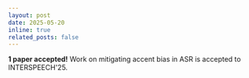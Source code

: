 ```yaml
---
layout: post
date: 2025-05-20
inline: true
related_posts: false
---
```


**1 paper accepted!** Work on mitigating accent bias in ASR is accepted to INTERSPEECH'25.
